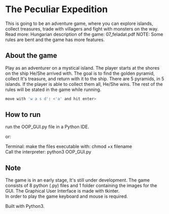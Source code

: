 # The Peculiar Expedition

This is going to be an adventure game, where you can explore islands, collect treasures, trade with villagers and fight with monsters on the way.  
Read more: Hungarian description of the game: 07_feladat.pdf NOTE: Some rules are bent and the game has more features.

## About the game

Play as an adventurer on a mystical island. The player starts at the shores on the ship He/She arrived with.
The goal is to find the golden pyramid, collect It's treasure, and return with it to the ship. 
There are 5 pyramids, in 5 islands. If the player is able to collect them all, He/She wins.
The rest of the rules will be stated in the game while running.

```bash
move with 'w a s d': <'a' and hit enter> 
```

## How to run

run the OOP_GUI.py file in a Python IDE.

or:

Terminal:
make the files executable with: chmod +x filename   
Call the interpreter: python3 OOP_GUI.py  

## Note

The game is in an early stage, It's still under development.
The game consists of 8 python (.py) files and 1 folder containing the images for the GUI.
The Graphical User Interface is made with tkinter.   
In order to play the game keyboard and mouse is required.
              
Built with Python3.
